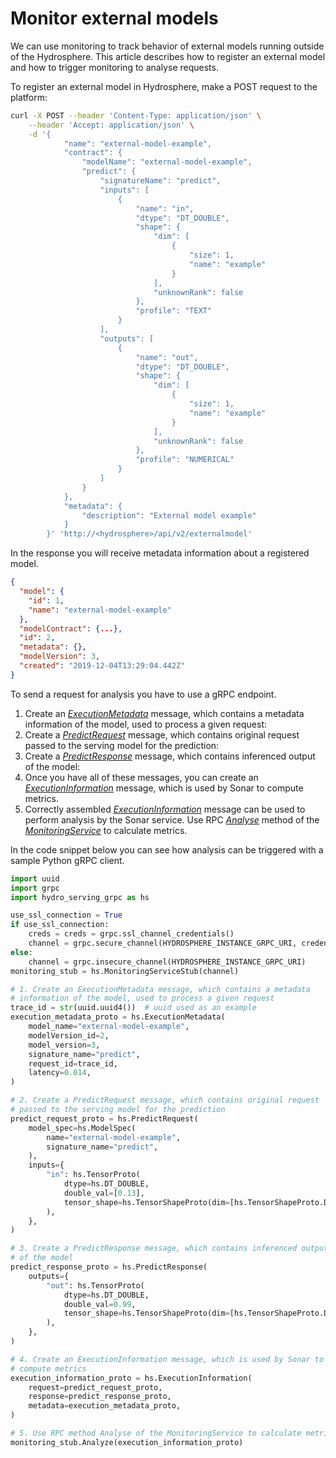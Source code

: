 # Monitor external models

We can use monitoring to track behavior of external models running 
outside of the Hydrosphere. This article describes how to register 
an external model and how to trigger monitoring to analyse requests.

To register an external model in Hydrosphere, make a POST request
to the platform:

```sh
curl -X POST --header 'Content-Type: application/json' \
    --header 'Accept: application/json' \
    -d '{
            "name": "external-model-example",
            "contract": {
                "modelName": "external-model-example",
                "predict": {
                    "signatureName": "predict",
                    "inputs": [
                        {
                            "name": "in",
                            "dtype": "DT_DOUBLE",
                            "shape": {
                                "dim": [
                                    {
                                        "size": 1,
                                        "name": "example"
                                    }
                                ],
                                "unknownRank": false
                            },
                            "profile": "TEXT"
                        }
                    ],
                    "outputs": [
                        {
                            "name": "out",
                            "dtype": "DT_DOUBLE",
                            "shape": {
                                "dim": [
                                    {
                                        "size": 1,
                                        "name": "example"
                                    }
                                ],
                                "unknownRank": false
                            },
                            "profile": "NUMERICAL"
                        }
                    ]
                }
            },
            "metadata": {
                "description": "External model example"
            }
        }' 'http://<hydrosphere>/api/v2/externalmodel'
```

In the response you will receive metadata information about a registered 
model. 

```json
{
  "model": {
    "id": 1,
    "name": "external-model-example"
  },
  "modelContract": {...},
  "id": 2,
  "metadata": {},
  "modelVersion": 3,
  "created": "2019-12-04T13:29:04.442Z"
}
```

To send a request for analysis you have to use a gRPC endpoint. 

1. Create an *[ExecutionMetadata](https://github.com/Hydrospheredata/hydro-serving-protos/blob/master/src/hydro_serving_grpc/monitoring/metadata.proto#L22)* 
message, which contains a metadata information of the model, used to 
process a given request:
2. Create a *[PredictRequest](https://github.com/Hydrospheredata/hydro-serving-protos/blob/master/src/hydro_serving_grpc/tf/api/predict.proto#L14)* 
message, which contains original request passed to the serving model 
for the prediction:
3. Create a *[PredictResponse](https://github.com/Hydrospheredata/hydro-serving-protos/blob/master/src/hydro_serving_grpc/tf/api/predict.proto#L26)* 
message, which contains inferenced output of the model: 
4. Once you have all of these messages, you can create an 
*[ExecutionInformation](https://github.com/Hydrospheredata/hydro-serving-protos/blob/master/src/hydro_serving_grpc/monitoring/api.proto#L10)* 
message, which is used by Sonar to compute metrics. 
5. Correctly assembled *[ExecutionInformation](https://github.com/Hydrospheredata/hydro-serving-protos/blob/master/src/hydro_serving_grpc/monitoring/api.proto#L10)* 
message can be used to perform analysis by the Sonar service. Use RPC 
*[Analyse](https://github.com/Hydrospheredata/hydro-serving-protos/blob/master/src/hydro_serving_grpc/monitoring/api.proto#L20)* 
method of the *[MonitoringService](https://github.com/Hydrospheredata/hydro-serving-protos/blob/master/src/hydro_serving_grpc/monitoring/api.proto#L19)* 
to calculate metrics.

In the code snippet below you can see how analysis can be triggered with a 
sample Python gRPC client. 

```python
import uuid
import grpc
import hydro_serving_grpc as hs

use_ssl_connection = True
if use_ssl_connection:
    creds = creds = grpc.ssl_channel_credentials()
    channel = grpc.secure_channel(HYDROSPHERE_INSTANCE_GRPC_URI, credentials=creds)
else:
    channel = grpc.insecure_channel(HYDROSPHERE_INSTANCE_GRPC_URI) 
monitoring_stub = hs.MonitoringServiceStub(channel)

# 1. Create an ExecutionMetadata message, which contains a metadata 
# information of the model, used to process a given request
trace_id = str(uuid.uuid4())  # uuid used as an example
execution_metadata_proto = hs.ExecutionMetadata(
    model_name="external-model-example",
    modelVersion_id=2,
    model_version=3,
    signature_name="predict",
    request_id=trace_id,
    latency=0.014,
)

# 2. Create a PredictRequest message, which contains original request 
# passed to the serving model for the prediction
predict_request_proto = hs.PredictRequest(
    model_spec=hs.ModelSpec(
        name="external-model-example",
        signature_name="predict", 
    ),
    inputs={
        "in": hs.TensorProto(
            dtype=hs.DT_DOUBLE, 
            double_val=[0.13], 
            tensor_shape=hs.TensorShapeProto(dim=[hs.TensorShapeProto.Dim(size=1)])
        ),
    }, 
)

# 3. Create a PredictResponse message, which contains inferenced output 
# of the model
predict_response_proto = hs.PredictResponse(
    outputs={
        "out": hs.TensorProto(
            dtype=hs.DT_DOUBLE, 
            double_val=0.99, 
            tensor_shape=hs.TensorShapeProto(dim=[hs.TensorShapeProto.Dim(size=1)])
        ),
    },
)

# 4. Create an ExecutionInformation message, which is used by Sonar to 
# compute metrics
execution_information_proto = hs.ExecutionInformation(
    request=predict_request_proto,
    response=predict_response_proto,
    metadata=execution_metadata_proto,
)

# 5. Use RPC method Analyse of the MonitoringService to calculate metrics
monitoring_stub.Analyze(execution_information_proto)
```